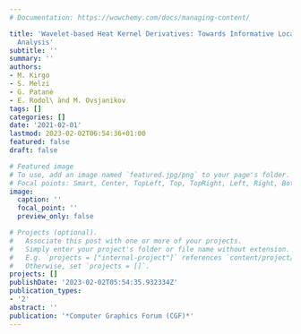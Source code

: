 ```yaml
---
# Documentation: https://wowchemy.com/docs/managing-content/

title: 'Wavelet-based Heat Kernel Derivatives: Towards Informative Localized Shape
  Analysis'
subtitle: ''
summary: ''
authors:
- M. Kirgo
- S. Melzi
- G. Patanè
- E. Rodol\ ̀and M. Ovsjanikov
tags: []
categories: []
date: '2021-02-01'
lastmod: 2023-02-02T06:54:36+01:00
featured: false
draft: false

# Featured image
# To use, add an image named `featured.jpg/png` to your page's folder.
# Focal points: Smart, Center, TopLeft, Top, TopRight, Left, Right, BottomLeft, Bottom, BottomRight.
image:
  caption: ''
  focal_point: ''
  preview_only: false

# Projects (optional).
#   Associate this post with one or more of your projects.
#   Simply enter your project's folder or file name without extension.
#   E.g. `projects = ["internal-project"]` references `content/project/deep-learning/index.md`.
#   Otherwise, set `projects = []`.
projects: []
publishDate: '2023-02-02T05:54:35.932334Z'
publication_types:
- '2'
abstract: ''
publication: '*Computer Graphics Forum (CGF)*'
---
```

